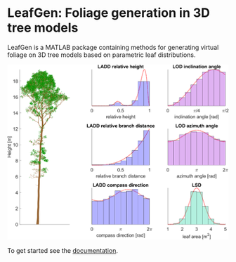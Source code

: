 # LeafGen: Foliage generation in 3D tree models

LeafGen is a MATLAB package containing methods for generating virtual foliage on 3D tree models based on parametric leaf distributions.

![Example result](readme-figure.png)

To get started see the [documentation].

[documentation]: https://pietari-monkkonen.github.io/